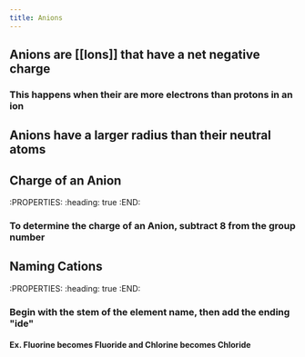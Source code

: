 ```yaml
---
title: Anions
---
```


## Anions are [[Ions]] that have a net negative charge
### This happens when their are more electrons than protons in an ion
## Anions have a larger radius than their neutral atoms
## Charge of an Anion
:PROPERTIES:
:heading: true
:END:
### To determine the charge of an Anion, subtract 8 from the group number
## Naming Cations
:PROPERTIES:
:heading: true
:END:
### Begin with the stem of the element name, then **add the ending "ide"**
#### Ex. Fluorine becomes Fluoride and Chlorine becomes Chloride
